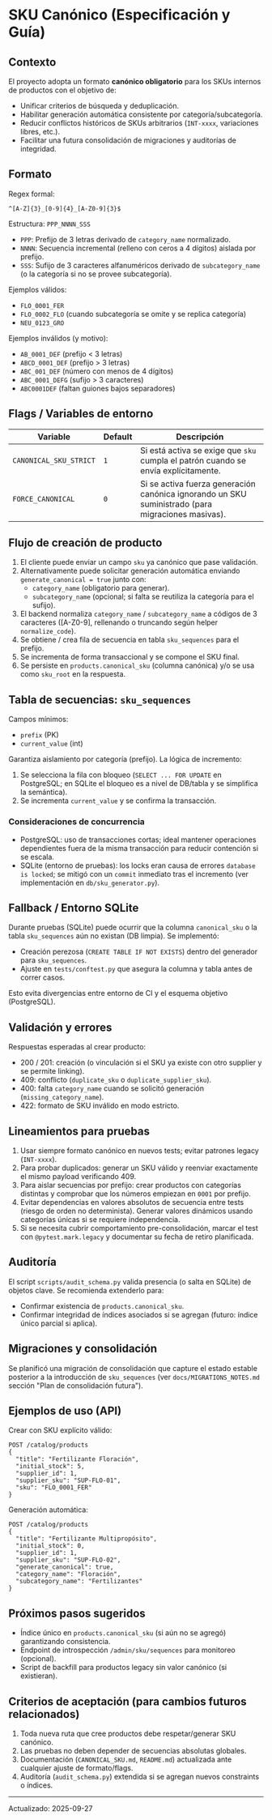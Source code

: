 <!-- NG-HEADER: Nombre de archivo: CANONICAL_SKU.md -->
<!-- NG-HEADER: Ubicación: docs/CANONICAL_SKU.md -->
<!-- NG-HEADER: Descripción: Especificación de SKU canónico, flags, generación y pruebas -->
<!-- NG-HEADER: Lineamientos: Ver AGENTS.md -->

# SKU Canónico (Especificación y Guía)

## Contexto
El proyecto adopta un formato **canónico obligatorio** para los SKUs internos de productos con el objetivo de:

- Unificar criterios de búsqueda y deduplicación.
- Habilitar generación automática consistente por categoría/subcategoría.
- Reducir conflictos históricos de SKUs arbitrarios (`INT-xxxx`, variaciones libres, etc.).
- Facilitar una futura consolidación de migraciones y auditorías de integridad.

## Formato
Regex formal:
```
^[A-Z]{3}_[0-9]{4}_[A-Z0-9]{3}$
```

Estructura: `PPP_NNNN_SSS`
- `PPP`: Prefijo de 3 letras derivado de `category_name` normalizado.
- `NNNN`: Secuencia incremental (relleno con ceros a 4 dígitos) aislada por prefijo.
- `SSS`: Sufijo de 3 caracteres alfanuméricos derivado de `subcategory_name` (o la categoría si no se provee subcategoría).

Ejemplos válidos:
- `FLO_0001_FER`
- `FLO_0002_FLO` (cuando subcategoría se omite y se replica categoría)
- `NEU_0123_GRO`

Ejemplos inválidos (y motivo):
- `AB_0001_DEF` (prefijo < 3 letras)
- `ABCD_0001_DEF` (prefijo > 3 letras)
- `ABC_001_DEF` (número con menos de 4 dígitos)
- `ABC_0001_DEFG` (sufijo > 3 caracteres)
- `ABC0001DEF` (faltan guiones bajos separadores)

## Flags / Variables de entorno
| Variable | Default | Descripción |
|---------|---------|-------------|
| `CANONICAL_SKU_STRICT` | `1` | Si está activa se exige que `sku` cumpla el patrón cuando se envía explícitamente. |
| `FORCE_CANONICAL` | `0` | Si se activa fuerza generación canónica ignorando un SKU suministrado (para migraciones masivas). |

## Flujo de creación de producto
1. El cliente puede enviar un campo `sku` ya canónico que pase validación.
2. Alternativamente puede solicitar generación automática enviando `generate_canonical = true` junto con:
   - `category_name` (obligatorio para generar).
   - `subcategory_name` (opcional; si falta se reutiliza la categoría para el sufijo).
3. El backend normaliza `category_name` / `subcategory_name` a códigos de 3 caracteres ([A-Z0-9], rellenando o truncando según helper `normalize_code`).
4. Se obtiene / crea fila de secuencia en tabla `sku_sequences` para el prefijo.
5. Se incrementa de forma transaccional y se compone el SKU final.
6. Se persiste en `products.canonical_sku` (columna canónica) y/o se usa como `sku_root` en la respuesta.

## Tabla de secuencias: `sku_sequences`
Campos mínimos:
- `prefix` (PK)
- `current_value` (int)

Garantiza aislamiento por categoría (prefijo). La lógica de incremento:
1. Se selecciona la fila con bloqueo (`SELECT ... FOR UPDATE` en PostgreSQL; en SQLite el bloqueo es a nivel de DB/tabla y se simplifica la semántica).
2. Se incrementa `current_value` y se confirma la transacción.

### Consideraciones de concurrencia
- PostgreSQL: uso de transacciones cortas; ideal mantener operaciones dependientes fuera de la misma transacción para reducir contención si se escala.
- SQLite (entorno de pruebas): los locks eran causa de errores `database is locked`; se mitigó con un `commit` inmediato tras el incremento (ver implementación en `db/sku_generator.py`).

## Fallback / Entorno SQLite
Durante pruebas (SQLite) puede ocurrir que la columna `canonical_sku` o la tabla `sku_sequences` aún no existan (DB limpia). Se implementó:
- Creación perezosa (`CREATE TABLE IF NOT EXISTS`) dentro del generador para `sku_sequences`.
- Ajuste en `tests/conftest.py` que asegura la columna y tabla antes de correr casos.

Esto evita divergencias entre entorno de CI y el esquema objetivo (PostgreSQL).

## Validación y errores
Respuestas esperadas al crear producto:
- 200 / 201: creación (o vinculación si el SKU ya existe con otro supplier y se permite linking).
- 409: conflicto (`duplicate_sku` o `duplicate_supplier_sku`).
- 400: falta `category_name` cuando se solicitó generación (`missing_category_name`).
- 422: formato de SKU inválido en modo estricto.

## Lineamientos para pruebas
1. Usar siempre formato canónico en nuevos tests; evitar patrones legacy (`INT-xxxx`).
2. Para probar duplicados: generar un SKU válido y reenviar exactamente el mismo payload verificando 409.
3. Para aislar secuencias por prefijo: crear productos con categorías distintas y comprobar que los números empiezan en `0001` por prefijo.
4. Evitar dependencias en valores absolutos de secuencia entre tests (riesgo de orden no determinista). Generar valores dinámicos usando categorías únicas si se requiere independencia.
5. Si se necesita cubrir comportamiento pre-consolidación, marcar el test con `@pytest.mark.legacy` y documentar su fecha de retiro planificada.

## Auditoría
El script `scripts/audit_schema.py` valida presencia (o salta en SQLite) de objetos clave. Se recomienda extenderlo para:
- Confirmar existencia de `products.canonical_sku`.
- Confirmar integridad de índices asociados si se agregan (futuro: índice único parcial si aplica).

## Migraciones y consolidación
Se planificó una migración de consolidación que capture el estado estable posterior a la introducción de `sku_sequences` (ver `docs/MIGRATIONS_NOTES.md` sección "Plan de consolidación futura").

## Ejemplos de uso (API)
Crear con SKU explícito válido:
```
POST /catalog/products
{
  "title": "Fertilizante Floración",
  "initial_stock": 5,
  "supplier_id": 1,
  "supplier_sku": "SUP-FLO-01",
  "sku": "FLO_0001_FER"
}
```

Generación automática:
```
POST /catalog/products
{
  "title": "Fertilizante Multipropósito",
  "initial_stock": 0,
  "supplier_id": 1,
  "supplier_sku": "SUP-FLO-02",
  "generate_canonical": true,
  "category_name": "Floración",
  "subcategory_name": "Fertilizantes"
}
```

## Próximos pasos sugeridos
- Índice único en `products.canonical_sku` (si aún no se agregó) garantizando consistencia.
- Endpoint de introspección `/admin/sku/sequences` para monitoreo (opcional).
- Script de backfill para productos legacy sin valor canónico (si existieran).

## Criterios de aceptación (para cambios futuros relacionados)
1. Toda nueva ruta que cree productos debe respetar/generar SKU canónico.
2. Las pruebas no deben depender de secuencias absolutas globales.
3. Documentación (`CANONICAL_SKU.md`, `README.md`) actualizada ante cualquier ajuste de formato/flags.
4. Auditoría (`audit_schema.py`) extendida si se agregan nuevos constraints o índices.

---
Actualizado: 2025-09-27
